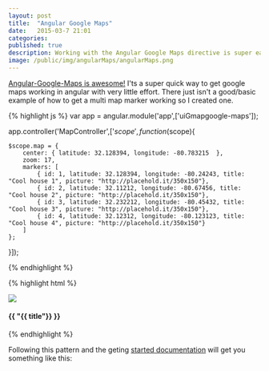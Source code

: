 ```yaml
---
layout: post
title:  "Angular Google Maps"
date:   2015-03-7 21:01
categories: 
published: true
description: Working with the Angular Google Maps directive is super easy... once you make it past the somewhat poor documentation.  Here's a general example of how I set up a multiple marker map.
image: /public/img/angularMaps/angularMaps.png
---
```


[Angular-Google-Maps is awesome!](http://angular-ui.github.io/angular-google-maps/#!/api)  I'ts a super quick way to get google maps working in angular with very little effort.  There just isn't a good/basic example of how to get a multi map marker working so I created one.

{% highlight js %}
var app = angular.module('app',['uiGmapgoogle-maps']);

  app.controller('MapController',['$scope',function($scope){

    $scope.map = { 
    	center: { latitude: 32.128394, longitude: -80.783215  }, 
    	zoom: 17,
    	markers: [
    		{ id: 1, latitude: 32.128394, longitude: -80.24243, title: "Cool house 1", picture: "http://placehold.it/350x150"},
    		{ id: 2, latitude: 32.11212, longitude: -80.67456, title: "Cool house 2", picture: "http://placehold.it/350x150"},
    		{ id: 3, latitude: 32.232212, longitude: -80.45432, title: "Cool house 3", picture: "http://placehold.it/350x150"},
    		{ id: 4, latitude: 32.12312, longitude: -80.123123, title: "Cool house 4", picture: "http://placehold.it/350x150"}
    	]
    };

  }]);


{% endhighlight %}

{% highlight html %}
<div ng-controller="MapController">
	<ui-gmap-google-map map-resize center='map.center' zoom='map.zoom' >
	    <ui-gmap-markers models="map.markers" idKey="'id'" coords="'self'">
	        <ui-gmap-windows show="show">
	            <div ng-non-bindable>
	                <a href="#/{{ "{{ id"}} }}">
	                    <img src="{{ "{{ picture"}} }}">
	                </a>
	                <h4>{{ "{{ title"}} }}</h4>
	            </div>
	        </ui-gmap-windows>
	    </ui-gmap-markers>
	</ui-gmap-google-map>
</div>
{% endhighlight %}

Following this pattern and the geting [started documentation](http://angular-ui.github.io/angular-google-maps/#!/api) will get you something like this: 

<img src="/public/img/angularMaps/angularMaps.png" alt="">